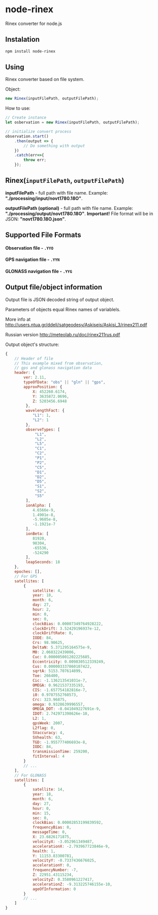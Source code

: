 # node-rinex

Rinex converter for node.js

## Instalation

```bash
npm install node-rinex
```

## Using

Rinex converter based on file system.

Object:

```js
new Rinex(inputFilePath, outputFilePath);
```

How to use:

```js
// Create instance
let osbervation = new Rinex(inputFilePath, outputFilePath);

// initialize convert process
observation.start()
    .then(output => {
        // Do something with output
    })
    .catch(err=>{
        throw err;
    });
```

## Rinex(`inputFilePath`, `outputFilePath`)

**inputFilePath** - full path with file name. Example: **"./processing/input/novt1780.18O"**.

**outputFilePath (optional)** - full path with file name. Example: **"./processing/output/novt1780.18O"**. **Important!** File format will be in JSON: **"novt1780.18O.json"**.

## Supported File Formats

#### Observation file - `.YYO`
#### GPS navigation file - `.YYN`
#### GLONASS navigation file - `.YYG`

## Output file/object information

Output file is JSON decoded string of output object.

Parameters of objects equal Rinex names of variablels.

More info at <http://users.ntua.gr/ddeli/satgeodesy/Askiseis/Askisi_3/rinex211.pdf>

Russian version <http://meteolab.ru/doc/rinex211rus.pdf>

Output object's structure: 

```js
{
    // Header of file
    // This example mixed from observation, 
    // gps and glonass navigation data
    header: {
        ver: 2.11,
        typeOfData: "obs" || "gln" || "gps",
        approxPosition: {
            X: 452260.6174,
            Y: 3635872.0696,
            Z: 5203456.6948
         },
         wavelengthFact: {
            "L1": 1,
            "L2": 1
         },
         observeTypes: [
             "L1",
             "L2",
             "L5",
             "C1",
             "C2",
             "P1",
             "P2",
             "C5",
             "D1",
             "D2",
             "D5",
             "S1",
             "S2",
             "S5"
         ],
         ionAlpha: [
            4.6566e-9,
            1.4901e-8,
            -5.9605e-8,
            -1.1921e-7
         ],
         ionBeta: [
            81920,
            98304,
            -65536,
            -524290
         ],
         leapSeconds: 18
    },
    epoches: [],
    // For GPS
    satellites: [
        {
            satellite: 4,
            year: 18,
            month: 6,
            day: 27,
            hour: 2,
            min: 0,
            sec: 0,
            clockBias: 0.00007349764928222,
            clockDrift: 3.52429196937e-12,
            clockDriftRate: 0,
            IODE: 84,
            Crs: 98.90625,
            DeltaN: 5.371295164575e-9,
            M0: 2.068322439006,
            Cuc: 0.000005001202225685,
            Eccentricity: 0.009830512339249,
            Cus: 0.000003337860107422,
            sqrtA: 5153.707614899,
            Toe: 266400,
            Cic: -1.136213541031e-7,
            OMEGA: 0.9621537335193,
            CIS: -1.657754182816e-7,
            i0: 0.9787552760573,
            Crc: 323.96875,
            omega: 0.9328639996557,
            OMEGA_DOT: -8.041049227691e-9,
            IDOT: 2.742971398626e-10,
            L2: 1,
            gpsWeek: 2007,
            L2flag: 0,
            SVaccuracy: 4,
            SVhealth: 63,
            TGD: -1.955777406693e-8,
            IODC: 84,
            transmissionTime: 259200,
            fitInterval: 4
        }
        // ...
    ],
    // For GLONASS
    satellites: [
        {
            satellite: 14,
            year: 18,
            month: 6,
            day: 27,
            hour: 0,
            min: 15,
            sec: 0,
            clockBias: 0.00002853199839592,
            frequencyBias: 0,
            messageTime: 0,
            X: 23.6826171875,
            velocityX: -3.052961349487,
            accelerationX: -2.793967723846e-9,
            health: 1,
            Y: 11153.83300781,
            velocityY: -0.7337436676025,
            accelerationY: 0,
            frequencyNumber: -7,
            Z: 22951.43115234,
            velocityZ: 0.3580961227417,
            accelerationZ: -9.313225746155e-10,
            ageOfInformation: 0
        }
        // ...
    ]
}
```
